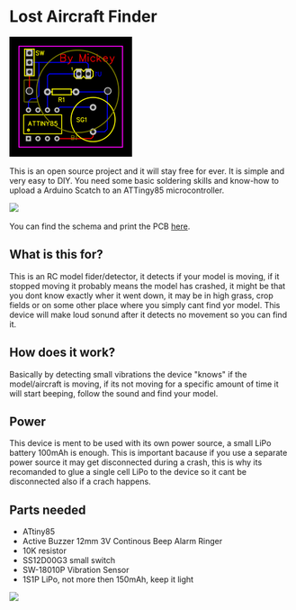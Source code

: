 # Lost Aircraft Finder
<img src="https://raw.githubusercontent.com/miralem/lost-aircraft-finder/master/img/pcb.png">

This is an open source project and it will stay free for ever. It is simple and very easy to DIY. You need some basic soldering skills and know-how to upload a Arduino Scatch to an ATTingy85 microcontroller. 

<img src="https://scontent.fsjj1-1.fna.fbcdn.net/v/t35.0-12/s2048x2048/28694339_10213269352701638_1121717664_o.jpg?oh=10e8cb17020d51c0268bb747a0936d0a&oe=5A9E0016">

You can find the schema and print the PCB [here](https://easyeda.com/miralem/Lost_model_finder-cdb7c07722624fca823687639389e6d6).

## What is this for?
This is an RC model fider/detector, it detects if your model is moving, if it stopped moving it probably means the model has crashed, it might be that you dont know exactly wher it went down, it may be in high grass, crop fields or on some other place where you simply cant find yor model. This device will make loud sonund after it detects no movement so you can find it.

## How does it work?
Basically by detecting small vibrations the device "knows" if the model/aircraft is moving, if its not moving for a specific amount of time it will start beeping, follow the sound and find your model.

## Power
This device is ment to be used with its own power source, a small LiPo battery 100mAh is enough. This is important bacause if you use a separate power source it may get disconnected during a crash, this is why its recomanded to glue a single cell LiPo to the device so it cant be disconnected also if a crach happens.

## Parts needed

- ATtiny85
- Active Buzzer 12mm 3V Continous Beep Alarm Ringer
- 10K resistor
- SS12D00G3 small switch
- SW-18010P Vibration Sensor
- 1S1P LiPo, not more then 150mAh, keep it light

<img src="https://scontent.fsjj1-1.fna.fbcdn.net/v/t35.0-12/28694244_10213269394502683_1306580925_o.jpg?oh=57948915e4828d4a614495c10d0909d0&oe=5A9F0752">
